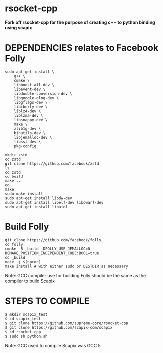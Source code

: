 # rsocket-cpp

<b>
Fork off rsocket-cpp for the purpose of creating c++ to python binding using scapix
</b>

# DEPENDENCIES relates to Facebook Folly

```
sudo apt-get install \
    g++ \
    cmake \
    libboost-all-dev \
    libevent-dev \
    libdouble-conversion-dev \
    libgoogle-glog-dev \
    libgflags-dev \
    libiberty-dev \
    liblz4-dev \
    liblzma-dev \
    libsnappy-dev \
    make \
    zlib1g-dev \
    binutils-dev \
    libjemalloc-dev \
    libssl-dev \
    pkg-config
    
mkdir zstd
cd zstd
git clone https://github.com/facebook/zstd
ls
cd zstd
cd build
make ..
cd ..
make 
sudo make install
sudo apt-get install libdw-dev
sudo apt-get install libelf-dev libdwarf-dev
sudo apt-get install libaio1
```


# Build Folly

```
git clone https://github.com/facebook/folly
cd folly
cmake -B _build -DFOLLY_USE_JEMALLOC=0 -DCMAKE_POSITION_INDEPENDENT_CODE:BOOL=true
cd _build
make -j $(nproc)
make install # with either sudo or DESTDIR as necessary
```
Note: GCC compiler use for building Folly should be the same as the compiler to build Scapix

# STEPS TO COMPILE

```
$ mkdir scapix_test
$ cd scapix_test
$ git clone https://github.com/supreme-core/rsocket-cpp
$ git clone https://github.com/scapix-com/scapix
$ cd rsocket-cpp
$ sudo sh python.sh
```
Note: GCC used to compile Scapix was GCC 5

